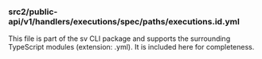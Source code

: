 ### src2/public-api/v1/handlers/executions/spec/paths/executions.id.yml

This file is part of the sv CLI package and supports the surrounding TypeScript modules (extension: .yml). It is included here for completeness.